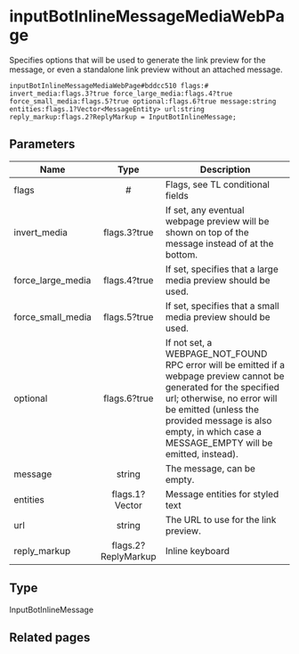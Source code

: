 # inputBotInlineMessageMediaWebPage
Specifies options that will be used to generate the link preview for the message, or even a standalone link preview without an attached message.

```
inputBotInlineMessageMediaWebPage#bddcc510 flags:# invert_media:flags.3?true force_large_media:flags.4?true force_small_media:flags.5?true optional:flags.6?true message:string entities:flags.1?Vector<MessageEntity> url:string reply_markup:flags.2?ReplyMarkup = InputBotInlineMessage;
```

## Parameters
| Name | Type | Description |
| ---- | :----: | ----------- |
| flags | # | Flags, see TL conditional fields |
| invert_media | flags.3?true | If set, any eventual webpage preview will be shown on top of the message instead of at the bottom. |
| force_large_media | flags.4?true | If set, specifies that a large media preview should be used. |
| force_small_media | flags.5?true | If set, specifies that a small media preview should be used. |
| optional | flags.6?true | If not set, a WEBPAGE_NOT_FOUND RPC error will be emitted if a webpage preview cannot be generated for the specified url; otherwise, no error will be emitted (unless the provided message is also empty, in which case a MESSAGE_EMPTY will be emitted, instead). |
| message | string | The message, can be empty. |
| entities | flags.1?Vector<MessageEntity> | Message entities for styled text |
| url | string | The URL to use for the link preview. |
| reply_markup | flags.2?ReplyMarkup | Inline keyboard |


## Type
InputBotInlineMessage

## Related pages
